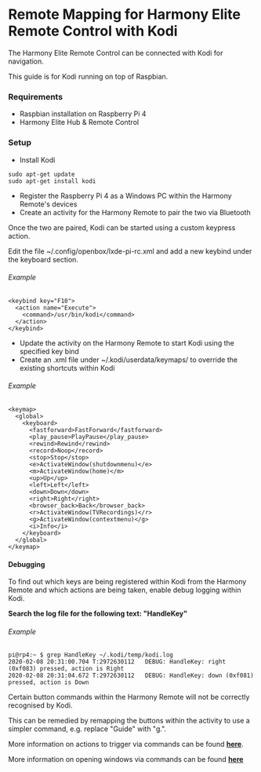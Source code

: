 # Remote Mapping for Harmony Elite Remote Control with Kodi

The Harmony Elite Remote Control can be connected with Kodi for navigation.

This guide is for Kodi running on top of Raspbian.

### Requirements
- Raspbian installation on Raspberry Pi 4
- Harmony Elite Hub & Remote Control

### Setup
- Install Kodi
```
sudo apt-get update
sudo apt-get install kodi
```

- Register the Raspberry Pi 4 as a Windows PC within the Harmony Remote's devices
- Create an activity for the Harmony Remote to pair the two via Bluetooth

Once the two are paired, Kodi can be started using a custom keypress action.

Edit the file ~/.config/openbox/lxde-pi-rc.xml and add a new keybind under the keyboard section.

###### Example
```
<keybind key="F10">
  <action name="Execute">
    <command>/usr/bin/kodi</command>
  </action>
</keybind>
```

- Update the activity on the Harmony Remote to start Kodi using the specified key bind
- Create an .xml file under ~/.kodi/userdata/keymaps/ to override the existing shortcuts within Kodi
###### Example
```
<keymap>
  <global>
    <keyboard>
      <fastforward>FastForward</fastforward>
      <play_pause>PlayPause</play_pause>
      <rewind>Rewind</rewind>
      <record>Noop</record>
      <stop>Stop</stop>
      <e>ActivateWindow(shutdownmenu)</e>
      <m>ActivateWindow(home)</m>
      <up>Up</up>
      <left>Left</left>
      <down>Down</down>
      <right>Right</right>
      <browser_back>Back</browser_back>
      <r>ActivateWindow(TVRecordings)</r>
      <g>ActivateWindow(contextmenu)</g>
      <i>Info</i>
    </keyboard>
  </global>
</keymap>
```

#### Debugging
To find out which keys are being registered within Kodi from the Harmony Remote and which actions are being taken, enable debug logging within Kodi.

**Search the log file for the following text: "HandleKey"**

###### Example
```
pi@rp4:~ $ grep HandleKey ~/.kodi/temp/kodi.log
2020-02-08 20:31:00.704 T:2972630112   DEBUG: HandleKey: right (0xf083) pressed, action is Right
2020-02-08 20:31:04.672 T:2972630112   DEBUG: HandleKey: down (0xf081) pressed, action is Down
```

Certain button commands within the Harmony Remote will not be correctly recognised by Kodi.

This can be remedied by remapping the buttons within the activity to use a simpler command, e.g. replace "Guide" with "g.".



More information on actions to trigger via commands can be found [**here**](https://kodi.wiki/view/Keymap).

More information on opening windows via commands can be found [**here**](https://kodi.wiki/view/Opening_Windows_and_Dialogs)

